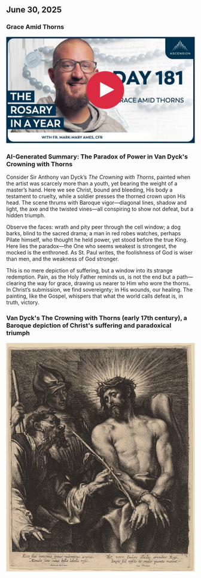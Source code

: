 ## June 30, 2025

### Grace Amid Thorns

[![Grace Amid Thorns](/June/jpgs/Day181.jpg)](https://youtu.be/KxjaIDrqcQg "Grace Amid Thorns")

### AI-Generated Summary: The Paradox of Power in Van Dyck's Crowning with Thorns

Consider Sir Anthony van Dyck’s _The Crowning with Thorns_, painted when the artist was scarcely more than a youth, yet bearing the weight of a master’s hand. Here we see Christ, bound and bleeding, His body a testament to cruelty, while a soldier presses the thorned crown upon His head. The scene thrums with Baroque vigor—diagonal lines, shadow and light, the axe and the twisted vines—all conspiring to show not defeat, but a hidden triumph.

Observe the faces: wrath and pity peer through the cell window; a dog barks, blind to the sacred drama; a man in red robes watches, perhaps Pilate himself, who thought he held power, yet stood before the true King. Here lies the paradox—the One who seems weakest is strongest, the mocked is the enthroned. As St. Paul writes, the foolishness of God is wiser than men, and the weakness of God stronger.

This is no mere depiction of suffering, but a window into its strange redemption. Pain, as the Holy Father reminds us, is not the end but a path—clearing the way for grace, drawing us nearer to Him who wore the thorns. In Christ’s submission, we find sovereignty; in His wounds, our healing. The painting, like the Gospel, whispers that what the world calls defeat is, in truth, victory.

### Van Dyck's The Crowning with Thorns (early 17th century), a Baroque depiction of Christ's suffering and paradoxical triumph

[!["Van Dyck's The Crowning with Thorns (early 17th century), a Baroque depiction of Christ's suffering and paradoxical triumph"](June/jpgs/crowningthornsdyck17th.jpg)](https://upload.wikimedia.org/wikipedia/commons/7/79/Sir_Anthony_van_Dyck_and_Attributed_to_Lucas_Emil_Vorsterman%2C_Christ_Crowned_with_Thorns%2C_probably_1630%2C_NGA_30736.jpg "Van Dyck's _The Crowning with Thorns_ (early 17th century), a Baroque depiction of Christ's suffering and paradoxical triumph")

